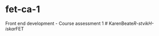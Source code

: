 # fet-ca-1
Front end development - Course assessment 1
#   K a r e n B e a t e _ R - s t v i k H - i s k a r _ F E T  
 